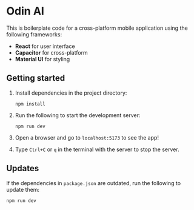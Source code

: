 # Odin AI

This is boilerplate code for a cross-platform mobile application using the following frameworks:
- **React** for user interface
- **Capacitor** for cross-platform
- **Material UI** for styling

## Getting started

1. Install dependencies in the project directory:

    ```
    npm install
    ```

2. Run the following to start the development server:

    ```
    npm run dev
    ```

3. Open a browser and go to `localhost:5173` to see the app!

4. Type `Ctrl+C` or `q` in the terminal with the server to stop the server.

## Updates

If the dependencies in `package.json` are outdated, run the following to update them:

```
npm run dev
```